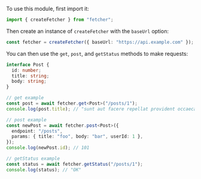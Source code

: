 To use this module, first import it:

```typescript
import { createFetcher } from "fetcher";
```

Then create an instance of `createFetcher` with the `baseUrl` option:

```typescript
const fetcher = createFetcher({ baseUrl: "https://api.example.com" });
```

You can then use the `get`, `post`, and `getStatus` methods to make requests:

```typescript
interface Post {
  id: number;
  title: string;
  body: string;
}

// get example
const post = await fetcher.get<Post>("/posts/1");
console.log(post.title); // "sunt aut facere repellat provident occaecati excepturi optio reprehenderit"

// post example
const newPost = await fetcher.post<Post>({
  endpoint: "/posts",
  params: { title: "foo", body: "bar", userId: 1 },
});
console.log(newPost.id); // 101

// getStatus example
const status = await fetcher.getStatus("/posts/1");
console.log(status); // "OK"
```